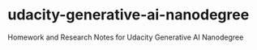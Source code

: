# udacity-generative-ai-nanodegree
Homework and Research Notes for Udacity Generative AI Nanodegree
